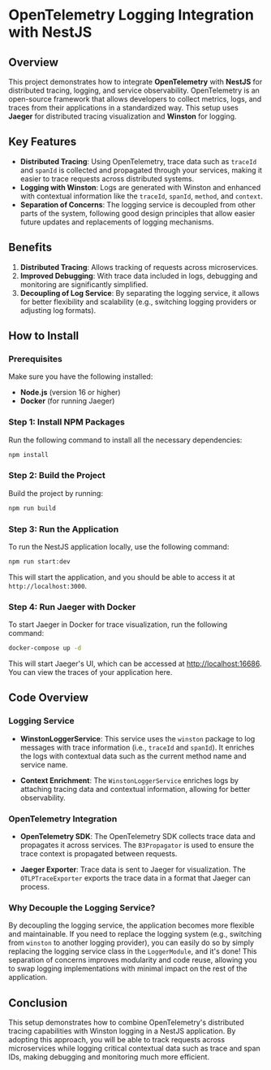 # OpenTelemetry Logging Integration with NestJS

## Overview

This project demonstrates how to integrate **OpenTelemetry** with **NestJS** for distributed tracing, logging, and service observability. OpenTelemetry is an open-source framework that allows developers to collect metrics, logs, and traces from their applications in a standardized way. This setup uses **Jaeger** for distributed tracing visualization and **Winston** for logging.

## Key Features

- **Distributed Tracing**: Using OpenTelemetry, trace data such as `traceId` and `spanId` is collected and propagated through your services, making it easier to trace requests across distributed systems.
- **Logging with Winston**: Logs are generated with Winston and enhanced with contextual information like the `traceId`, `spanId`, `method`, and `context`.
- **Separation of Concerns**: The logging service is decoupled from other parts of the system, following good design principles that allow easier future updates and replacements of logging mechanisms.

## Benefits

1. **Distributed Tracing**: Allows tracking of requests across microservices.
2. **Improved Debugging**: With trace data included in logs, debugging and monitoring are significantly simplified.
3. **Decoupling of Log Service**: By separating the logging service, it allows for better flexibility and scalability (e.g., switching logging providers or adjusting log formats).

## How to Install

### Prerequisites

Make sure you have the following installed:

- **Node.js** (version 16 or higher)
- **Docker** (for running Jaeger)

### Step 1: Install NPM Packages

Run the following command to install all the necessary dependencies:

```bash
npm install
```

### Step 2: Build the Project

Build the project by running:

```bash
npm run build
```

### Step 3: Run the Application

To run the NestJS application locally, use the following command:

```bash
npm run start:dev
```

This will start the application, and you should be able to access it at `http://localhost:3000`.

### Step 4: Run Jaeger with Docker

To start Jaeger in Docker for trace visualization, run the following command:

```bash
docker-compose up -d
```

This will start Jaeger's UI, which can be accessed at [http://localhost:16686](http://localhost:16686). You can view the traces of your application here.

## Code Overview

### Logging Service

- **WinstonLoggerService**: This service uses the `winston` package to log messages with trace information (i.e., `traceId` and `spanId`). It enriches the logs with contextual data such as the current method name and service name.
  
- **Context Enrichment**: The `WinstonLoggerService` enriches logs by attaching tracing data and contextual information, allowing for better observability.

### OpenTelemetry Integration

- **OpenTelemetry SDK**: The OpenTelemetry SDK collects trace data and propagates it across services. The `B3Propagator` is used to ensure the trace context is propagated between requests.

- **Jaeger Exporter**: Trace data is sent to Jaeger for visualization. The `OTLPTraceExporter` exports the trace data in a format that Jaeger can process.

### Why Decouple the Logging Service?

By decoupling the logging service, the application becomes more flexible and maintainable. If you need to replace the logging system (e.g., switching from `winston` to another logging provider), you can easily do so by simply replacing the logging service class in the `LoggerModule`, and it's done! This separation of concerns improves modularity and code reuse, allowing you to swap logging implementations with minimal impact on the rest of the application.


## Conclusion

This setup demonstrates how to combine OpenTelemetry's distributed tracing capabilities with Winston logging in a NestJS application. By adopting this approach, you will be able to track requests across microservices while logging critical contextual data such as trace and span IDs, making debugging and monitoring much more efficient.
